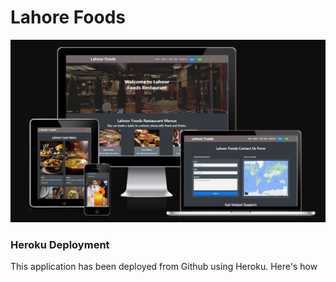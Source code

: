 # Lahore Foods 

![Am I Responsive](static/docs/Screenshot_26-2-2024_142015_ui.dev.jpeg)

### Heroku Deployment

This application has been deployed from Github using Heroku. Here's how